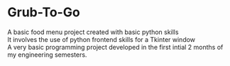 # Grub-To-Go
A basic food menu project created with basic python skills
<br>
It involves the use of python frontend skills for a Tkinter window
<br>
A very basic programming project developed in the first intial 2 months of my engineering semesters.

